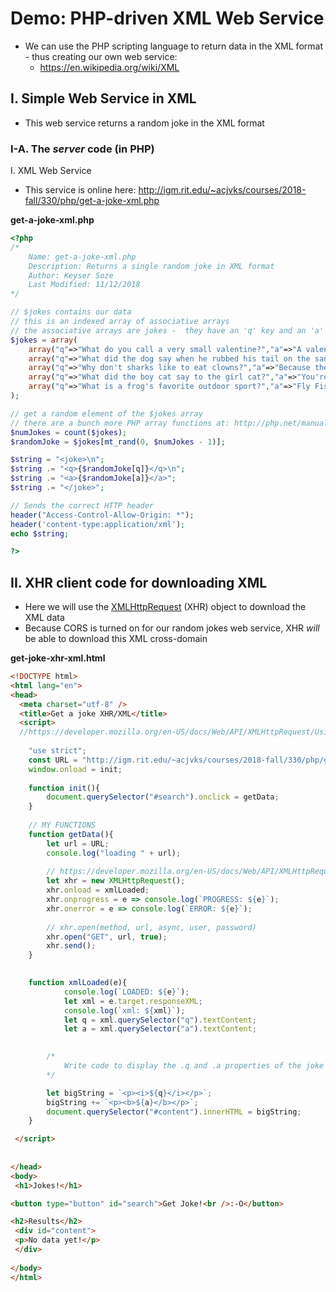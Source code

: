 # Demo: PHP-driven XML Web Service

- We can use the PHP scripting language to return data in the XML format - thus creating our own web service:
  - https://en.wikipedia.org/wiki/XML

## I. Simple Web Service in XML

- This web service returns a random joke in the XML format

### I-A. The *server* code (in PHP)
I. XML Web Service

- This service is online here: http://igm.rit.edu/~acjvks/courses/2018-fall/330/php/get-a-joke-xml.php 

**get-a-joke-xml.php**

```php
<?php
/*
	Name: get-a-joke-xml.php
	Description: Returns a single random joke in XML format
	Author: Keyser Soze
	Last Modified: 11/12/2018
*/

// $jokes contains our data
// this is an indexed array of associative arrays
// the associative arrays are jokes -  they have an 'q' key and an 'a' key
$jokes = array(
	array("q"=>"What do you call a very small valentine?","a"=>"A valen-tiny!"),
	array("q"=>"What did the dog say when he rubbed his tail on the sandpaper?","a"=>"Ruff, Ruff!"),
	array("q"=>"Why don't sharks like to eat clowns?","a"=>"Because they taste funny!"),
	array("q"=>"What did the boy cat say to the girl cat?","a"=>"You're Purr-fect!"),
	array("q"=>"What is a frog's favorite outdoor sport?","a"=>"Fly Fishing!")
);

// get a random element of the $jokes array
// there are a bunch more PHP array functions at: http://php.net/manual/en/ref.array.php
$numJokes = count($jokes);
$randomJoke = $jokes[mt_rand(0, $numJokes - 1)];

$string = "<joke>\n";
$string .= "<q>{$randomJoke[q]}</q>\n";
$string .= "<a>{$randomJoke[a]}</a>";
$string .= "</joke>";

// Sends the correct HTTP header
header("Access-Control-Allow-Origin: *");
header('content-type:application/xml');
echo $string;

?>
```

## II. XHR client code for downloading XML

- Here we will use the [XMLHttpRequest](https://developer.mozilla.org/en-US/docs/Web/API/XMLHttpRequest) (XHR) object to download the XML data
- Because CORS is turned on for our random jokes web service, XHR *will* be able to download this XML cross-domain


**get-joke-xhr-xml.html**

```html
<!DOCTYPE html>
<html lang="en">
<head>
  <meta charset="utf-8" />
  <title>Get a joke XHR/XML</title>
  <script>
  //https://developer.mozilla.org/en-US/docs/Web/API/XMLHttpRequest/Using_XMLHttpRequest
  
  	"use strict";
	const URL = "http://igm.rit.edu/~acjvks/courses/2018-fall/330/php/get-a-joke-xml.php";
	window.onload = init;
	
	function init(){
		document.querySelector("#search").onclick = getData;
	}
	
	// MY FUNCTIONS
	function getData(){
		let url = URL;
		console.log("loading " + url);
		
		// https://developer.mozilla.org/en-US/docs/Web/API/XMLHttpRequest
		let xhr = new XMLHttpRequest();
		xhr.onload = xmlLoaded;
		xhr.onprogress = e => console.log(`PROGRESS: ${e}`); 
		xhr.onerror = e => console.log(`ERROR: ${e}`); 
		
		// xhr.open(method, url, async, user, password)
		xhr.open("GET", url, true);
		xhr.send();	
	}
	

	function xmlLoaded(e){
			console.log(`LOADED: ${e}`);
			let xml = e.target.responseXML;
			console.log(`xml: ${xml}`);
			let q = xml.querySelector("q").textContent;
			let a = xml.querySelector("a").textContent;
			

		/*
			Write code to display the .q and .a properties of the joke
		*/

		let bigString = `<p><i>${q}</i></p>`;
		bigString += `<p><b>${a}</b></p>`;
		document.querySelector("#content").innerHTML = bigString;
	}

 </script>
  
  
</head>
<body>
 <h1>Jokes!</h1>

<button type="button" id="search">Get Joke!<br />:-O</button>

<h2>Results</h2>
 <div id="content">
 <p>No data yet!</p>
 </div>
 
</body>
</html>
```
